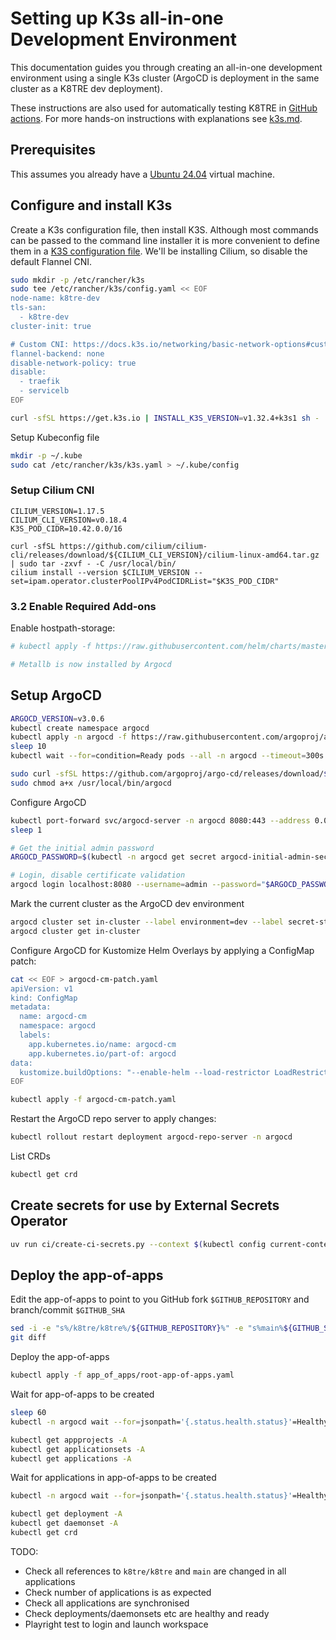 # Setting up K3s all-in-one Development Environment

This documentation guides you through creating an all-in-one development environment using a single K3s cluster (ArgoCD is deployment in the same cluster as a K8TRE dev deployment).

These instructions are also used for automatically testing K8TRE in [GitHub actions](https://github.com/k8tre/k8tre/actions/workflows/test.yaml).
For more hands-on instructions with explanations see [k3s.md](k3s.md).

## Prerequisites

This assumes you already have a [Ubuntu 24.04](https://ubuntu.com/download/desktop) virtual machine.

## Configure and install K3s

Create a K3s configuration file, then install K3S.
Although most commands can be passed to the command line installer it is more convenient to define them in a [K3S configuration file](https://docs.k3s.io/installation/configuration#configuration-file).
We'll be installing Cilium, so disable the default Flannel CNI.

```bash
sudo mkdir -p /etc/rancher/k3s
sudo tee /etc/rancher/k3s/config.yaml << EOF
node-name: k8tre-dev
tls-san:
  - k8tre-dev
cluster-init: true

# Custom CNI: https://docs.k3s.io/networking/basic-network-options#custom-cni
flannel-backend: none
disable-network-policy: true
disable:
  - traefik
  - servicelb
EOF

curl -sfSL https://get.k3s.io | INSTALL_K3S_VERSION=v1.32.4+k3s1 sh -
```

Setup Kubeconfig file

```bash
mkdir -p ~/.kube
sudo cat /etc/rancher/k3s/k3s.yaml > ~/.kube/config
```

### Setup Cilium CNI

```
CILIUM_VERSION=1.17.5
CILIUM_CLI_VERSION=v0.18.4
K3S_POD_CIDR=10.42.0.0/16

curl -sfSL https://github.com/cilium/cilium-cli/releases/download/${CILIUM_CLI_VERSION}/cilium-linux-amd64.tar.gz | sudo tar -zxvf - -C /usr/local/bin/
cilium install --version $CILIUM_VERSION --set=ipam.operator.clusterPoolIPv4PodCIDRList="$K3S_POD_CIDR"
```

### 3.2 Enable Required Add-ons

Enable hostpath-storage:

```bash
# kubectl apply -f https://raw.githubusercontent.com/helm/charts/master/stable/hostpath-provisioner/hostpath-provisioner.yaml

# Metallb is now installed by Argocd
```


## Setup ArgoCD

```bash
ARGOCD_VERSION=v3.0.6
kubectl create namespace argocd
kubectl apply -n argocd -f https://raw.githubusercontent.com/argoproj/argo-cd/$ARGOCD_VERSION/manifests/install.yaml
sleep 10
kubectl wait --for=condition=Ready pods --all -n argocd --timeout=300s

sudo curl -sfSL https://github.com/argoproj/argo-cd/releases/download/$ARGOCD_VERSION/argocd-linux-amd64 -o /usr/local/bin/argocd
sudo chmod a+x /usr/local/bin/argocd
```

Configure ArgoCD

```bash
kubectl port-forward svc/argocd-server -n argocd 8080:443 --address 0.0.0.0 &
sleep 1

# Get the initial admin password
ARGOCD_PASSWORD=$(kubectl -n argocd get secret argocd-initial-admin-secret -o jsonpath="{.data.password}" | base64 -d)

# Login, disable certificate validation
argocd login localhost:8080 --username=admin --password="$ARGOCD_PASSWORD" --insecure
```


Mark the current cluster as the ArgoCD dev environment

```bash
argocd cluster set in-cluster --label environment=dev --label secret-store=kubernetes --label vendor=k3s --label skip-cilium=true
argocd cluster get in-cluster
```

Configure ArgoCD for Kustomize Helm Overlays by applying a ConfigMap patch:

```bash
cat << EOF > argocd-cm-patch.yaml
apiVersion: v1
kind: ConfigMap
metadata:
  name: argocd-cm
  namespace: argocd
  labels:
    app.kubernetes.io/name: argocd-cm
    app.kubernetes.io/part-of: argocd
data:
  kustomize.buildOptions: "--enable-helm --load-restrictor LoadRestrictionsNone"
EOF

kubectl apply -f argocd-cm-patch.yaml
```

Restart the ArgoCD repo server to apply changes:

```bash
kubectl rollout restart deployment argocd-repo-server -n argocd
```

List CRDs
```bash
kubectl get crd
```

## Create secrets for use by External Secrets Operator

```bash
uv run ci/create-ci-secrets.py --context $(kubectl config current-context)
```

## Deploy the app-of-apps

Edit the app-of-apps to point to you GitHub fork `$GITHUB_REPOSITORY` and branch/commit `$GITHUB_SHA`

```bash
sed -i -e "s%/k8tre/k8tre%/${GITHUB_REPOSITORY}%" -e "s%main%${GITHUB_SHA}%" app_of_apps/root-app-of-apps.yaml
git diff
```

Deploy the app-of-apps
```bash
kubectl apply -f app_of_apps/root-app-of-apps.yaml
```

Wait for app-of-apps to be created
```bash
sleep 60
kubectl -n argocd wait --for=jsonpath='{.status.health.status}'=Healthy application root-app-of-apps --timeout=300s
```

```bash
kubectl get appprojects -A
kubectl get applicationsets -A
kubectl get applications -A
```

Wait for applications in app-of-apps to be created
```bash
kubectl -n argocd wait --for=jsonpath='{.status.health.status}'=Healthy application --all --timeout=300s
```

```bash
kubectl get deployment -A
kubectl get daemonset -A
kubectl get crd
```

TODO:
- Check all references to `k8tre/k8tre` and `main` are changed in all applications
- Check number of applications is as expected
- Check all applications are synchronised
- Check deployments/daemonsets etc are healthy and ready
- Playright test to login and launch workspace
